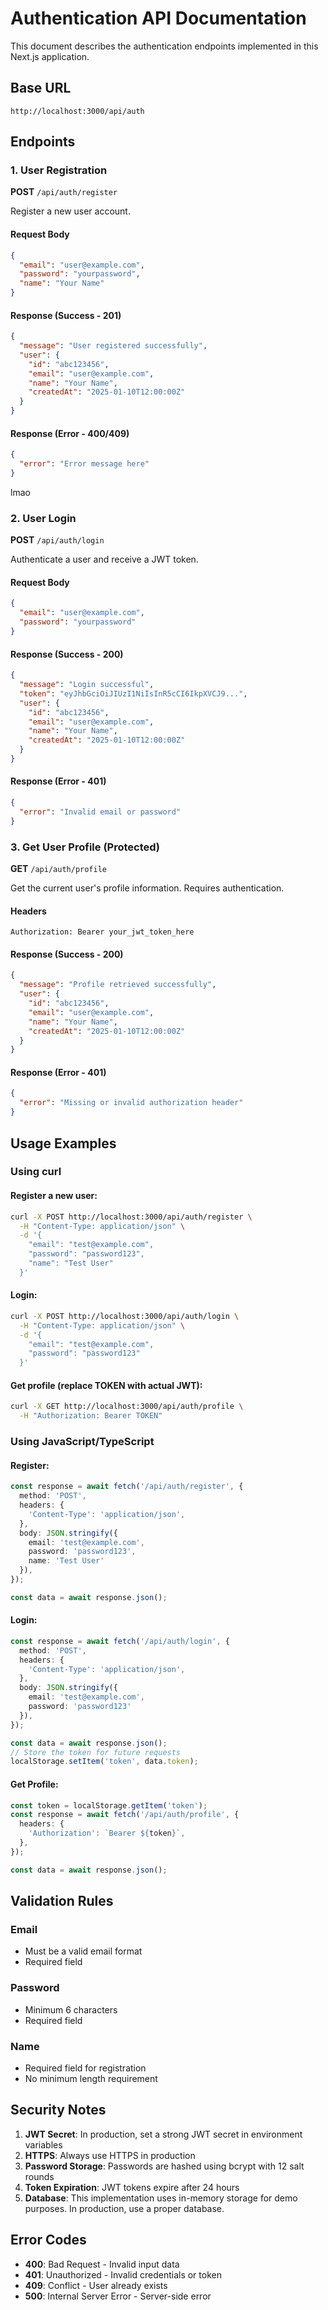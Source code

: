 # Authentication API Documentation

This document describes the authentication endpoints implemented in this Next.js application.

## Base URL
```
http://localhost:3000/api/auth
```

## Endpoints

### 1. User Registration
**POST** `/api/auth/register`

Register a new user account.

#### Request Body
```json
{
  "email": "user@example.com",
  "password": "yourpassword",
  "name": "Your Name"
}
```

#### Response (Success - 201)
```json
{
  "message": "User registered successfully",
  "user": {
    "id": "abc123456",
    "email": "user@example.com",
    "name": "Your Name",
    "createdAt": "2025-01-10T12:00:00Z"
  }
}
```

#### Response (Error - 400/409)
```json
{
  "error": "Error message here"
}
```
lmao
### 2. User Login
**POST** `/api/auth/login`

Authenticate a user and receive a JWT token.

#### Request Body
```json
{
  "email": "user@example.com",
  "password": "yourpassword"
}
```

#### Response (Success - 200)
```json
{
  "message": "Login successful",
  "token": "eyJhbGciOiJIUzI1NiIsInR5cCI6IkpXVCJ9...",
  "user": {
    "id": "abc123456",
    "email": "user@example.com",
    "name": "Your Name",
    "createdAt": "2025-01-10T12:00:00Z"
  }
}
```

#### Response (Error - 401)
```json
{
  "error": "Invalid email or password"
}
```

### 3. Get User Profile (Protected)
**GET** `/api/auth/profile`

Get the current user's profile information. Requires authentication.

#### Headers
```
Authorization: Bearer your_jwt_token_here
```

#### Response (Success - 200)
```json
{
  "message": "Profile retrieved successfully",
  "user": {
    "id": "abc123456",
    "email": "user@example.com",
    "name": "Your Name",
    "createdAt": "2025-01-10T12:00:00Z"
  }
}
```

#### Response (Error - 401)
```json
{
  "error": "Missing or invalid authorization header"
}
```

## Usage Examples

### Using curl

#### Register a new user:
```bash
curl -X POST http://localhost:3000/api/auth/register \
  -H "Content-Type: application/json" \
  -d '{
    "email": "test@example.com",
    "password": "password123",
    "name": "Test User"
  }'
```

#### Login:
```bash
curl -X POST http://localhost:3000/api/auth/login \
  -H "Content-Type: application/json" \
  -d '{
    "email": "test@example.com",
    "password": "password123"
  }'
```

#### Get profile (replace TOKEN with actual JWT):
```bash
curl -X GET http://localhost:3000/api/auth/profile \
  -H "Authorization: Bearer TOKEN"
```

### Using JavaScript/TypeScript

#### Register:
```typescript
const response = await fetch('/api/auth/register', {
  method: 'POST',
  headers: {
    'Content-Type': 'application/json',
  },
  body: JSON.stringify({
    email: 'test@example.com',
    password: 'password123',
    name: 'Test User'
  }),
});

const data = await response.json();
```

#### Login:
```typescript
const response = await fetch('/api/auth/login', {
  method: 'POST',
  headers: {
    'Content-Type': 'application/json',
  },
  body: JSON.stringify({
    email: 'test@example.com',
    password: 'password123'
  }),
});

const data = await response.json();
// Store the token for future requests
localStorage.setItem('token', data.token);
```

#### Get Profile:
```typescript
const token = localStorage.getItem('token');
const response = await fetch('/api/auth/profile', {
  headers: {
    'Authorization': `Bearer ${token}`,
  },
});

const data = await response.json();
```

## Validation Rules

### Email
- Must be a valid email format
- Required field

### Password
- Minimum 6 characters
- Required field

### Name
- Required field for registration
- No minimum length requirement

## Security Notes

1. **JWT Secret**: In production, set a strong JWT secret in environment variables
2. **HTTPS**: Always use HTTPS in production
3. **Password Storage**: Passwords are hashed using bcrypt with 12 salt rounds
4. **Token Expiration**: JWT tokens expire after 24 hours
5. **Database**: This implementation uses in-memory storage for demo purposes. In production, use a proper database.

## Error Codes

- **400**: Bad Request - Invalid input data
- **401**: Unauthorized - Invalid credentials or token
- **409**: Conflict - User already exists
- **500**: Internal Server Error - Server-side error 
